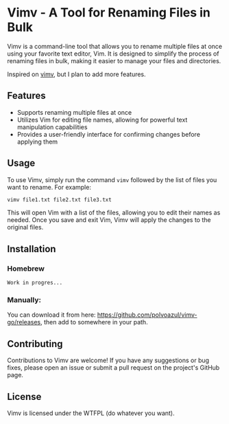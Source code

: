 # Vimv - A Tool for Renaming Files in Bulk

Vimv is a command-line tool that allows you to rename multiple files at once using your favorite text editor, Vim. It is designed to simplify the process of renaming files in bulk, making it easier to manage your files and directories.

Inspired on [vimv](https://github.com/thameera/vimv), but I plan to add more features.

## Features

* Supports renaming multiple files at once
* Utilizes Vim for editing file names, allowing for powerful text manipulation capabilities
* Provides a user-friendly interface for confirming changes before applying them

## Usage

To use Vimv, simply run the command `vimv` followed by the list of files you want to rename. For example:
```bash
vimv file1.txt file2.txt file3.txt
```
This will open Vim with a list of the files, allowing you to edit their names as needed. Once you save and exit Vim, Vimv will apply the changes to the original files.

## Installation

### Homebrew
    Work in progres...

### Manually:
You can download it from here: https://github.com/polvoazul/vimv-go/releases, then add to somewhere in your path.

## Contributing

Contributions to Vimv are welcome! If you have any suggestions or bug fixes, please open an issue or submit a pull request on the project's GitHub page.


## License

Vimv is licensed under the WTFPL (do whatever you want).